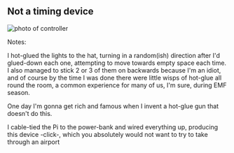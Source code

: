 ## Not a timing device <!-- .element: class="fragment fade-right" data-fragment-index="1" -->

![photo of controller](emf-2024/photos/controller.jpg) 

Notes:

I hot-glued the lights to the hat, turning in a random(ish) direction after I'd glued-down each one, attempting to move towards empty space each time. I also managed to stick 2 or 3 of them on backwards because I'm an idiot, and of course by the time I was done there were little wisps of hot-glue all round the room, a common experience for many of us, I'm sure, during EMF season.

One day I'm gonna get rich and famous when I invent a hot-glue gun that doesn't do this.

I cable-tied the Pi to the power-bank and wired everything up, producing this device -click-, which you absolutely would not want to try to take through an airport
